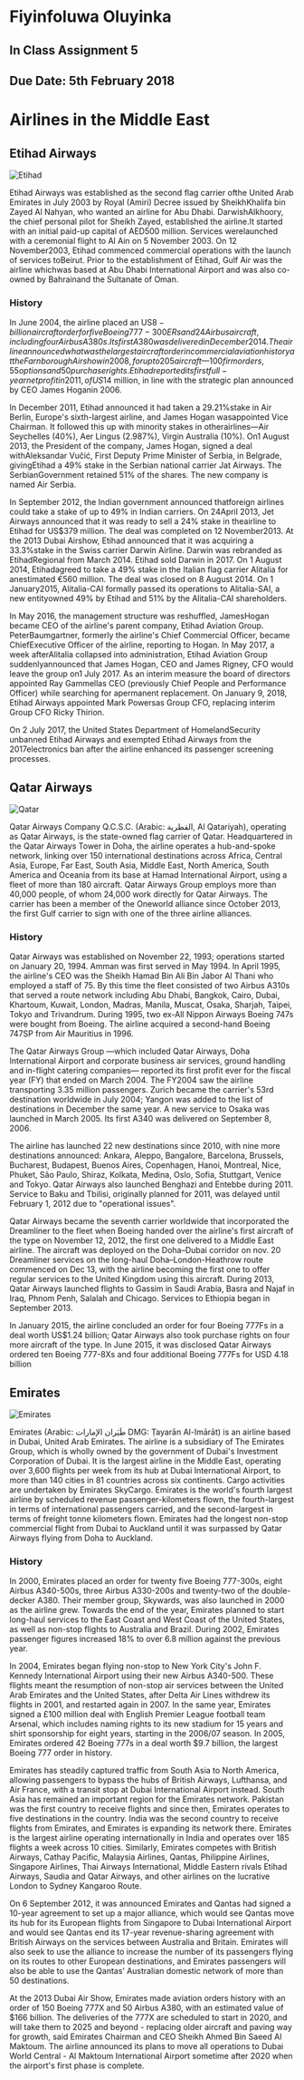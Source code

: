 # Fiyinfoluwa Oluyinka

## In Class Assignment 5

## Due Date: 5th February 2018

# Airlines in the Middle East

## Etihad Airways

![Etihad](/foluyink/media/Etihad.jpg)



Etihad Airways was established as the second flag carrier ofthe United Arab Emirates in July 2003 by Royal (Amiri) Decree issued by SheikhKhalifa bin Zayed Al Nahyan, who wanted an airline for Abu Dhabi. DarwishAlkhoory, the chief personal pilot for Sheikh Zayed, established the airline.It started with an initial paid-up capital of AED500 million. Services werelaunched with a ceremonial flight to Al Ain on 5 November 2003. On 12 November2003, Etihad commenced commercial operations with the launch of services toBeirut. Prior to the establishment of Etihad, Gulf Air was the airline whichwas based at Abu Dhabi International Airport and was also co-owned by Bahrainand the Sultanate of Oman.

 
### History 

In June 2004, the airline placed an US$8-billion aircraftorder for five Boeing 777-300ERs and 24 Airbus aircraft, including four AirbusA380s. Its first A380 was delivered in December 2014.The airline announced whatwas the largest aircraft order in commercial aviation history at theFarnborough Airshow in 2008, for up to 205 aircraft—100 firm orders, 55 optionsand 50 purchase rights. Etihad reported its first full-year net profit in 2011,of US$14 million, in line with the strategic plan announced by CEO James Hoganin 2006.

 

In December 2011, Etihad announced it had taken a 29.21%stake in Air Berlin, Europe's sixth-largest airline, and James Hogan wasappointed Vice Chairman. It followed this up with minority stakes in otherairlines—Air Seychelles (40%), Aer Lingus (2.987%), Virgin Australia (10%). On1 August 2013, the President of the company, James Hogan, signed a deal withAleksandar Vučić, First Deputy Prime Minister of Serbia, in Belgrade, givingEtihad a 49% stake in the Serbian national carrier Jat Airways. The SerbianGovernment retained 51% of the shares. The new company is named Air Serbia.

 

In September 2012, the Indian government announced thatforeign airlines could take a stake of up to 49% in Indian carriers. On 24April 2013, Jet Airways announced that it was ready to sell a 24% stake in theairline to Etihad for US$379 million. The deal was completed on 12 November2013. At the 2013 Dubai Airshow, Etihad announced that it was acquiring a 33.3%stake in the Swiss carrier Darwin Airline. Darwin was rebranded as EtihadRegional from March 2014. Etihad sold Darwin in 2017. On 1 August 2014, Etihadagreed to take a 49% stake in the Italian flag carrier Alitalia for anestimated €560 million. The deal was closed on 8 August 2014. On 1 January2015, Alitalia-CAI formally passed its operations to Alitalia-SAI, a new entityowned 49% by Etihad and 51% by the Alitalia-CAI shareholders.

 

In May 2016, the management structure was reshuffled, JamesHogan became CEO of the airline's parent company, Etihad Aviation Group. PeterBaumgartner, formerly the airline's Chief Commercial Officer, became ChiefExecutive Officer of the airline, reporting to Hogan. In May 2017, a week afterAlitalia collapsed into administration, Etihad Aviation Group suddenlyannounced that James Hogan, CEO and James Rigney, CFO would leave the group on1 July 2017. As an interim measure the board of directors appointed Ray Gammellas CEO (previously Chief People and Performance Officer) while searching for apermanent replacement. On January 9, 2018, Etihad Airways appointed Mark Powersas Group CFO, replacing interim Group CFO Ricky Thirion.

 

On 2 July 2017, the United States Department of HomelandSecurity unbanned Etihad Airways and exempted Etihad Airways from the 2017electronics ban after the airline enhanced its passenger screening processes.

## Qatar Airways

![Qatar](/foluyink/media/Qatar.png)

Qatar Airways Company Q.C.S.C. (Arabic: القطرية‎, Al Qatariyah), operating as Qatar Airways, is the state-owned flag carrier of Qatar. Headquartered in the Qatar Airways Tower in Doha, the airline operates a hub-and-spoke network, linking over 150 international destinations across Africa, Central Asia, Europe, Far East, South Asia, Middle East, North America, South America and Oceania from its base at Hamad International Airport, using a fleet of more than 180 aircraft. Qatar Airways Group employs more than 40,000 people, of whom 24,000 work directly for Qatar Airways. The carrier has been a member of the Oneworld alliance since October 2013, the first Gulf carrier to sign with one of the three airline alliances.

### History

Qatar Airways was established on November 22, 1993; operations started on January 20, 1994. Amman was first served in May 1994. In April 1995, the airline's CEO was the Sheikh Hamad Bin Ali Bin Jabor Al Thani who employed a staff of 75. By this time the fleet consisted of two Airbus A310s that served a route network including Abu Dhabi, Bangkok, Cairo, Dubai, Khartoum, Kuwait, London, Madras, Manila, Muscat, Osaka, Sharjah, Taipei, Tokyo and Trivandrum. During 1995, two ex-All Nippon Airways Boeing 747s were bought from Boeing. The airline acquired a second-hand Boeing 747SP from Air Mauritius in 1996.

The Qatar Airways Group —which included Qatar Airways, Doha International Airport and corporate business air services, ground handling and in-flight catering companies— reported its first profit ever for the fiscal year (FY) that ended on March 2004. The FY2004 saw the airline transporting 3.35 million passengers. Zurich became the carrier's 53rd destination worldwide in July 2004; Yangon was added to the list of destinations in December the same year. A new service to Osaka was launched in March 2005. Its first A340 was delivered on September 8, 2006.

The airline has launched 22 new destinations since 2010, with nine more destinations announced: Ankara, Aleppo, Bangalore, Barcelona, Brussels, Bucharest, Budapest, Buenos Aires, Copenhagen, Hanoi, Montreal, Nice, Phuket, São Paulo, Shiraz, Kolkata, Medina, Oslo, Sofia, Stuttgart, Venice and Tokyo. Qatar Airways also launched Benghazi and Entebbe during 2011. Service to Baku and Tbilisi, originally planned for 2011, was delayed until February 1, 2012 due to "operational issues".


Qatar Airways became the seventh carrier worldwide that incorporated the Dreamliner to the fleet when Boeing handed over the airline's first aircraft of the type on November 12, 2012, the first one delivered to a Middle East airline. The aircraft was deployed on the Doha–Dubai corridor on nov. 20 Dreamliner services on the long-haul Doha–London-Heathrow route commenced on Dec 13, with the airline becoming the first one to offer regular services to the United Kingdom using this aircraft. During 2013, Qatar Airways launched flights to Gassim in Saudi Arabia, Basra and Najaf in Iraq, Phnom Penh, Salalah and Chicago. Services to Ethiopia began in September 2013.

In January 2015, the airline concluded an order for four Boeing 777Fs in a deal worth US$1.24 billion; Qatar Airways also took purchase rights on four more aircraft of the type. In June 2015, it was disclosed Qatar Airways ordered ten Boeing 777-8Xs and four additional Boeing 777Fs for USD 4.18 billion

## Emirates

![Emirates](/foluyink/media/Emirates.png)


Emirates (Arabic: طَيَران الإمارات‎ DMG: Ṭayarān Al-Imārāt) is an airline based in Dubai, United Arab Emirates. The airline is a subsidiary of The Emirates Group, which is wholly owned by the government of Dubai's Investment Corporation of Dubai. It is the largest airline in the Middle East, operating over 3,600 flights per week from its hub at Dubai International Airport, to more than 140 cities in 81 countries across six continents. Cargo activities are undertaken by Emirates SkyCargo. Emirates is the world's fourth largest airline by scheduled revenue passenger-kilometers flown, the fourth-largest in terms of international passengers carried, and the second-largest in terms of freight tonne kilometers flown. Emirates had the longest non-stop commercial flight from Dubai to Auckland until it was surpassed by Qatar Airways flying from Doha to Auckland.

### History
In 2000, Emirates placed an order for twenty five Boeing 777-300s, eight Airbus A340-500s, three Airbus A330-200s and twenty-two of the double-decker A380. Their member group, Skywards, was also launched in 2000 as the airline grew. Towards the end of the year, Emirates planned to start long-haul services to the East Coast and West Coast of the United States, as well as non-stop flights to Australia and Brazil. During 2002, Emirates passenger figures increased 18% to over 6.8 million against the previous year.

In 2004, Emirates began flying non-stop to New York City's John F. Kennedy International Airport using their new Airbus A340-500. These flights meant the resumption of non-stop air services between the United Arab Emirates and the United States, after Delta Air Lines withdrew its flights in 2001, and restarted again in 2007. In the same year, Emirates signed a £100 million deal with English Premier League football team Arsenal, which includes naming rights to its new stadium for 15 years and shirt sponsorship for eight years, starting in the 2006/07 season. In 2005, Emirates ordered 42 Boeing 777s in a deal worth $9.7 billion, the largest Boeing 777 order in history.

Emirates has steadily captured traffic from South Asia to North America, allowing passengers to bypass the hubs of British Airways, Lufthansa, and Air France, with a transit stop at Dubai International Airport instead. South Asia has remained an important region for the Emirates network. Pakistan was the first country to receive flights and since then, Emirates operates to five destinations in the country. India was the second country to receive flights from Emirates, and Emirates is expanding its network there. Emirates is the largest airline operating internationally in India and operates over 185 flights a week across 10 cities. Similarly, Emirates competes with British Airways, Cathay Pacific, Malaysia Airlines, Qantas, Philippine Airlines, Singapore Airlines, Thai Airways International, Middle Eastern rivals Etihad Airways, Saudia and Qatar Airways, and other airlines on the lucrative London to Sydney Kangaroo Route.


On 6 September 2012, it was announced Emirates and Qantas had signed a 10-year agreement to set up a major alliance, which would see Qantas move its hub for its European flights from Singapore to Dubai International Airport and would see Qantas end its 17-year revenue-sharing agreement with British Airways on the services between Australia and Britain. Emirates will also seek to use the alliance to increase the number of its passengers flying on its routes to other European destinations, and Emirates passengers will also be able to use the Qantas’ Australian domestic network of more than 50 destinations.

At the 2013 Dubai Air Show, Emirates made aviation orders history with an order of 150 Boeing 777X and 50 Airbus A380, with an estimated value of $166 billion. The deliveries of the 777X are scheduled to start in 2020, and will take them to 2025 and beyond - replacing older aircraft and paving way for growth, said Emirates Chairman and CEO Sheikh Ahmed Bin Saeed Al Maktoum. The airline announced its plans to move all operations to Dubai World Central - Al Maktoum International Airport sometime after 2020 when the airport's first phase is complete.

